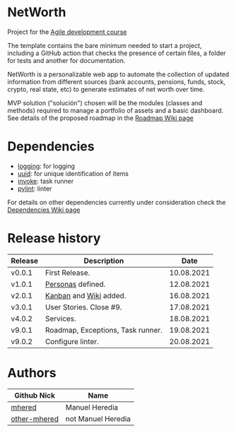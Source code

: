 # NetWorth

Project for the [Agile development course](https://jj.github.io/curso-tdd)

The template contains the bare minimum needed to start a project, including a 
GitHub action that checks the presence of certain files, a folder for tests and 
another for documentation.

NetWorth is a personalizable web app to automate the collection of updated information 
from different sources (bank accounts, pensions, funds, stock, crypto, real state, etc) 
to generate estimates of net worth over time.

MVP solution ("solución") chosen will be the modules (classes and methods) required to manage a 
portfolio of assets and a basic dashboard. See details of the proposed roadmap in the [Roadmap Wiki page](https://github.com/team-mhered/NetWorth/wiki/Roadmap)

# Dependencies
* [logging](https://docs.python.org/3/howto/logging.html): for logging
* [uuid](https://docs.python.org/3/library/uuid.html): for unique identification of items
* [invoke](http://www.pyinvoke.org/): task runner
* [pylint](https://www.pylint.org/): linter


For details on other dependencies currently under consideration check the [Dependencies Wiki page](https://github.com/team-mhered/NetWorth/wiki/Dependencies)

# Release history
| Release | Description                      | Date       |
| ------- | -------------------------------- | ---------- |
| v0.0.1  | First Release.                   | 10.08.2021 |
| v1.0.1  | [Personas](./personas.md) defined.   | 12.08.2021 |
| v2.0.1  | [Kanban](https://github.com/team-mhered/dummy-project/projects/1) and [Wiki](https://github.com/team-mhered/dummy-project/wiki) added. | 16.08.2021    |
| v3.0.1  | User Stories. Close #9.          | 17.08.2021 |
| v4.0.2  | Services.                        | 18.08.2021 |
| v9.0.1  | Roadmap, Exceptions, Task runner.| 19.08.2021 |
| v9.0.2  | Configure linter.                | 20.08.2021 |

# Authors

| Github Nick                                 | Name                  |
| ------------------------------------------- | --------------------- |
| [mhered](https://github.com/mhered)         | Manuel Heredia        |
| [other-mhered](https://github.com/mhered)  | not Manuel Heredia    |
